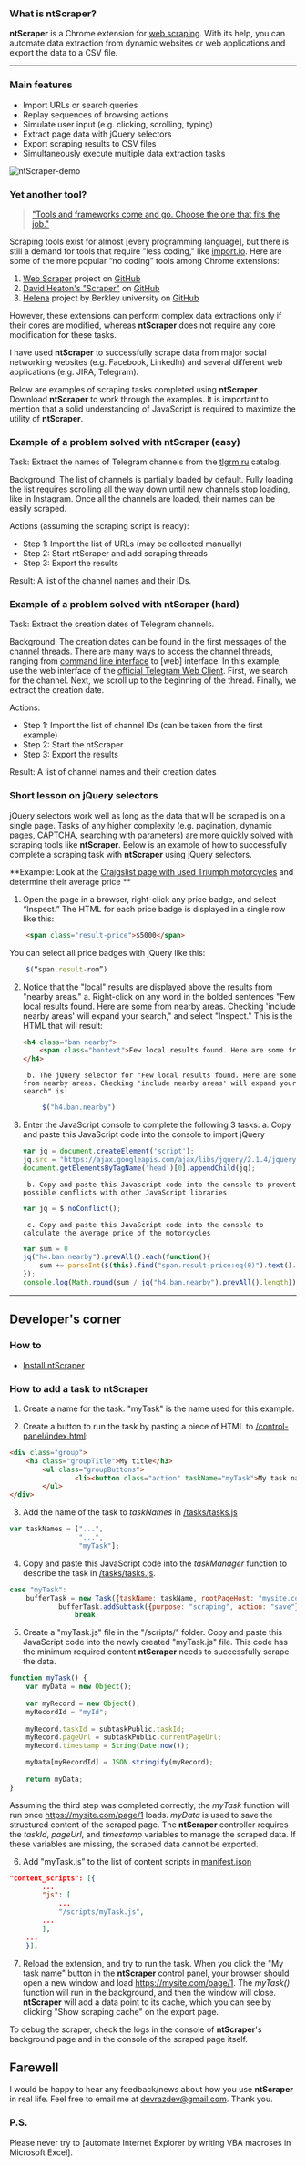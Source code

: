 ### What is ntScraper? ###

**ntScraper** is a Chrome extension for [web scraping]. With its help, you can automate data extraction from dynamic websites or web applications and export the data to a CSV file.

[web scraping]: <https://en.wikipedia.org/wiki/Web_scraping>

---

### Main features ###
- Import URLs or search queries
- Replay sequences of browsing actions
- Simulate user input (e.g. clicking, scrolling, typing)
- Extract page data with jQuery selectors 
- Export scraping results to CSV files
- Simultaneously execute multiple data extraction tasks

![ntScraper-demo](https://github.com/devrazdev/ntScraper/raw/master/misc/demo.gif)

### Yet another tool? ###
> ["Tools and frameworks come and go. Choose the one that fits the job."]

Scraping tools exist for almost [every programming language], but there is still a demand for tools that require "less coding," like [import.io](https://www.import.io/). Here are some of the more popular “no coding” tools among Chrome extensions:

1. [Web Scraper](https://www.webscraper.io/) project on [GitHub](https://github.com/martinsbalodis/web-scraper-chrome-extension/)
2. [David Heaton's "Scraper"](https://chrome.google.com/webstore/detail/scraper/mbigbapnjcgaffohmbkdlecaccepngjd) on [GitHub](https://github.com/mnmldave/scraper)
3. [Helena](http://helena-lang.org/) project by Berkley university on [GitHub](<https://github.com/schasins/helena>)

However, these extensions can perform complex data extractions only if their cores are modified, whereas **ntScraper** does not require any core modification for these tasks. 

I have used **ntScraper** to successfully scrape data from major social networking websites (e.g. Facebook, LinkedIn) and several different web applications (e.g. JIRA, Telegram).

["Tools and frameworks come and go. Choose the one that fits the job."]: <https://circabc.europa.eu/sd/a/20d545f1-6c94-4077-9c5b-1b2178be13a1/2_Big%20Data%20Sources%20part3-Day%201-B%20Tools.pptx>
[any programming language]: <https://github.com/BruceDone/awesome-crawler>
[huge number]: <https://github.com/lorien/awesome-web-scraping/blob/master/javascript.md>

Below are examples of scraping tasks completed using **ntScraper**. Download **ntScraper** to work through the examples. It is important to mention that a solid understanding of JavaScript is required to maximize the utility of **ntScraper**.

### Example of a problem solved with ntScraper (easy) ###
Task: Extract the names of Telegram channels from the [tlgrm.ru] catalog. 

Background: The list of channels is partially loaded by default. Fully loading the list requires scrolling all the way down until new channels stop loading, like in Instagram. Once all the channels are loaded, their names can be easily scraped.

Actions (assuming the scraping script is ready): 
- Step 1: Import the list of URLs (may be collected manually)
- Step 2: Start ntScraper and add scraping threads
- Step 3: Export the results

Result: A list of the channel names and their IDs.

[tlgrm.ru]: <https://tlgrm.ru/channels/>



### Example of a problem solved with ntScraper (hard) ###

Task: Extract the creation dates of Telegram channels.

Background: The creation dates can be found in the first messages of the channel threads. There are many ways to access the channel threads, ranging from [command line interface] to [web] interface. In this example, use the web interface of the [official Telegram Web Client]. First, we search for the channel. Next, we scroll up to the beginning of the thread. Finally, we extract the creation date.

Actions:	
- Step 1: Import the list of channel IDs (can be taken from the first example)
- Step 2: Start the ntScraper
- Step 3: Export the results

Result: A list of channel names and their creation dates

[command line interface]: <https://github.com/vysheng/tg>
[web interface]: <https://github.com/GetGems/Web-client>
[official Telegram web client]: https://web.telegram.org/#/im


### Short lesson on jQuery selectors ###
jQuery selectors work well as long as the data that will be scraped is on a single page. Tasks of any higher complexity (e.g. pagination, dynamic pages, CAPTCHA, searching with parameters) are more quickly solved with scraping tools like **ntScraper**. Below is an example of how to successfully complete a scraping task with **ntScraper** using jQuery selectors.

**Example: Look at the [Craigslist page with used Triumph motorcycles] and determine their average price **

1. Open the page in a browser, right-click any price badge, and select “Inspect.” The HTML for each price badge is displayed in a single row like this:

```html
	<span class="result-price">$5000</span>
```

You can select all price badges with jQuery like this:

```javascript
	$(“span.result-rom”)
```


2. Notice that the "local" results are displayed above the results from "nearby areas."
	a. Right-click on any word in the bolded sentences "Few local results found. Here are some from nearby areas. Checking 'include nearby areas' will expand your search," and select "Inspect." This is the HTML that will result:
    ```html
    <h4 class="ban nearby">
        <span class="bantext">Few local results found. Here are some from nearby areas. Checking 'include nearby areas' will expand your search.</span>
    </h4>
    ```
    	b. The jQuery selector for "Few local results found. Here are some from nearby areas. Checking 'include nearby areas' will expand your search" is:
```javascript
    	$("h4.ban.nearby")
```
3. Enter the JavaScript console to complete the following 3 tasks:
	a. Copy and paste this JavaScript code into the console to import jQuery
    ```javascript
	var jq = document.createElement('script');
	jq.src = "https://ajax.googleapis.com/ajax/libs/jquery/2.1.4/jquery.min.js";
	document.getElementsByTagName('head')[0].appendChild(jq);
    ```
    	b. Copy and paste this Javascript code into the console to prevent possible conflicts with other JavaScript libraries
    ```javascript
    var jq = $.noConflict();
    ```
    	c. Copy and paste this JavaScript code into the console to calculate the average price of the motorcycles
    ```javascript
    var sum = 0
    jq("h4.ban.nearby").prevAll().each(function(){
    	sum += parseInt($(this).find("span.result-price:eq(0)").text().replace("$","")); 
    });
    console.log(Math.round(sum / jq("h4.ban.nearby").prevAll().length));
    ``` 

[craigslist page with used Triumph motorcycles]: <https://sfbay.craigslist.org/search/mca?query=triumph&sort=rel&srchType=T&hasPic=1&condition=30&condition=40>

---

## Developer's corner ##

### How to ### 
- [Install ntScraper](https://www.google.com/search?q=chrome+install+unpacked+extension)

### How to add a task to ntScraper ###
1. Create a name for the task. "myTask" is the name used for this example.

2. Create a button to run the task by pasting a piece of HTML to [/control-panel/index.html]:
```html
<div class="group">
	<h3 class="groupTitle">My title</h3>
        <ul class="groupButtons">
                <li><button class="action" taskName="myTask">My task name</button></li>
        </ul>
</div>
```
[/control-panel/index.html]: <https://github.com/devrazdev/ntScraper/blob/master/control-panel/index.html>

3. Add the name of the task to *taskNames* in [/tasks/tasks.js]
```javascript
var taskNames = ["...",
                 "...",
                 "myTask"];
```
[/tasks/tasks.js]:<https://github.com/devrazdev/ntScraper/blob/master/tasks/tasks.js>

4. Copy and paste this JavaScript code into the *taskManager* function to describe the task in [/tasks/tasks.js].
```javascript
case "myTask":
	bufferTask = new Task({taskName: taskName, rootPageHost: "mysite.com", rootPageSubref: "/page/1/"});
        	bufferTask.addSubtask({purpose: "scraping", action: "save"});
            	break;
```

5.  Create a "myTask.js" file in the "/scripts/" folder. Copy and paste this JavaScript code into the newly created "myTask.js" file. This code has the minimum required content **ntScraper** needs to successfully scrape the data.
```javascript
function myTask() {
    var myData = new Object();
    
    var myRecord = new Object();
    myRecordId = "myId";
    
    myRecord.taskId = subtaskPublic.taskId;
    myRecord.pageUrl = subtaskPublic.currentPageUrl;
    myRecord.timestamp = String(Date.now());

    myData[myRecordId] = JSON.stringify(myRecord);
    
    return myData;
}
```
Assuming the third step was completed correctly, the *myTask* function will run once https://mysite.com/page/1 loads. *myData* is used to save the structured content of the scraped page. The **ntScraper** controller requires the *taskId*, *pageUrl*, and *timestamp* variables to manage the scraped data. If these variables are missing, the scraped data cannot be exported.

6. Add "myTask.js" to the list of content scripts in [manifest.json]
```json
"content_scripts": [{
        ...
        "js": [
            ...
            "/scripts/myTask.js",
	    ...
        ],
	...
    }],
``` 
[manifest.json]:<https://github.com/devrazdev/ntScraper/blob/master/manifest.json>

7. Reload the extension, and try to run the task. When you click the "My task name" button in the **ntScraper** control panel, your browser should open a new window and load https://mysite.com/page/1. The *myTask()* function will run in the background, and then the window will close. **ntScraper** will add a data point to its cache, which you can see by clicking "Show scraping cache" on the export page.

To debug the scraper, check the logs in the console of **ntScraper**'s background page and in the console of the scraped page itself.

## Farewell ##
I would be happy to hear any feedback/news about how you use **ntScraper** in real life. Feel free to email me at devrazdev@gmail.com. Thank you.

### P.S. ###
Please never try to [automate Internet Explorer by writing VBA macroses in Microsoft Excel].

